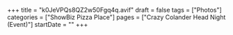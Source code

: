 +++
title = "k0JeVPQs8QZ2w50Fgq4q.avif"
draft = false
tags = ["Photos"]
categories = ["ShowBiz Pizza Place"]
pages = ["Crazy Colander Head Night (Event)"]
startDate = ""
+++
